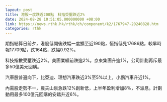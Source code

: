 ```yaml
---
layout: post
title: 港股一度跌近200點　科指受壓跌近2%
date: 2024-08-28 10:51:05.000000000 +08:00
link: https://news.rthk.hk/rthk/ch/component/k2/1767947-20240828.htm
categories: rthk
---
```


期指結算日前夕，港股低開後跌幅一度擴至近190點，恒指低見17686點，較早時報17709點，跌164點，跌幅0.92%。

科技指數受壓跌近2%。美團業績前跌逾2%。京東集團升逾1%，公司計劃再斥最多50億美元回購。

汽車股普遍向下，比亞迪、理想汽車跌近3%至5%以上，小鵬汽車升近1%。

內需股走勢不一，農夫山泉急跌12%創新低，上半年盈利增加8%，不派息。計劃動用最多100億元回購的安踏升近6%。

